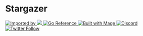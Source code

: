 <h1 class="center">
  Stargazer
</h1>

<div>
  <a href="https://github.com/berachain/berachain-node/actions/workflows/pipeline.yaml">
    <img alt="Imported by" src="https://github.com/berachain/berachain-node/actions/workflows/pipeline.yaml/badge.svg" />
  </a>
  <a href="https://codecov.io/gh/berachain/stargazer" >
    <img src="https://codecov.io/gh/berachain/stargazer/branch/main/graph/badge.svg?token=41tbVZZvSO"/>
  </a>
  <a href="https://pkg.go.dev/github.com/berachain/stargazer">
    <img src="https://pkg.go.dev/badge/github.com/berachain/stargazer.svg" alt="Go Reference">
  </a>
  <a href="https://magefile.org"> 
    <img alt="Built with Mage" src="https://magefile.org/badge.svg" />
  </a>
  <a href="https://discord.gg/berachain">
    <img alt="Discord" src="https://img.shields.io/discord/924442927399313448.svg?label=discord&color=7289da" />
  </a>
  <a href="https://twitter.com/berachain">
    <img alt="Twitter Follow" src="https://img.shields.io/twitter/follow/berachain">
  </a>
</div>
&nbsp;